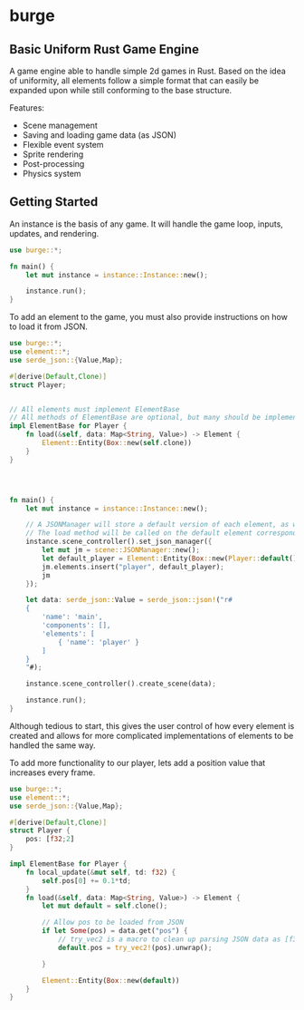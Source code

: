 # burge

## Basic Uniform Rust Game Engine

A game engine able to handle simple 2d games in Rust. Based on the idea of uniformity, all elements follow a simple format that can easily be expanded upon while still conforming to the base structure.

Features:
- Scene management
- Saving and loading game data (as JSON)
- Flexible event system
- Sprite rendering
- Post-processing
- Physics system


## Getting Started

An instance is the basis of any game. It will handle the game loop, inputs, updates, and rendering.
```rust
use burge::*; 

fn main() {
    let mut instance = instance::Instance::new();

    instance.run();
}
```

To add an element to the game, you must also provide instructions on how to load it from JSON.

```rust
use burge::*;
use element::*;
use serde_json::{Value,Map};

#[derive(Default,Clone)]
struct Player;


// All elements must implement ElementBase
// All methods of ElementBase are optional, but many should be implemented often
impl ElementBase for Player { 
    fn load(&self, data: Map<String, Value>) -> Element {
        Element::Entity(Box::new(self.clone))
    }
}




fn main() {
    let mut instance = instance::Instance::new();

    // A JSONManager will store a default version of each element, as well as a string identifier for it
    // The load method will be called on the default element corresponding to the 'name' field, and that new element will be added to the scene
    instance.scene_controller().set_json_manager({
        let mut jm = scene::JSONManager::new();
        let default_player = Element::Entity(Box::new(Player::default()));
        jm.elements.insert("player", default_player);
        jm
    });

    let data: serde_json::Value = serde_json::json!("r#
    {
        'name': 'main',
        'components': [],
        'elements': [
            { 'name': 'player' }
        ]
    }
    "#);

    instance.scene_controller().create_scene(data);

    instance.run();
}

```
Although tedious to start, this gives the user control of how every element is created and allows for more complicated implementations of elements to be handled the same way.

To add more functionality to our player, lets add a position value that increases every frame.
```rust
use burge::*;
use element::*;
use serde_json::{Value,Map};

#[derive(Default,Clone)]
struct Player {
    pos: [f32;2]
}

impl ElementBase for Player { 
    fn local_update(&mut self, td: f32) {
        self.pos[0] += 0.1*td;
    }
    fn load(&self, data: Map<String, Value>) -> Element {
        let mut default = self.clone();

        // Allow pos to be loaded from JSON
        if let Some(pos) = data.get("pos") {
            // try_vec2 is a macro to clean up parsing JSON data as [f32;2], a commonly used conversion
            default.pos = try_vec2!(pos).unwrap();

        }

        Element::Entity(Box::new(default))
    }
}

```